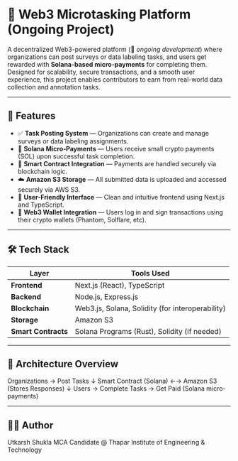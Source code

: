 # 🧠 Web3 Microtasking Platform (Ongoing Project)

A decentralized Web3-powered platform (🚧 *ongoing development*) where organizations can post surveys or data labeling tasks, and users get rewarded with **Solana-based micro-payments** for completing them. Designed for scalability, secure transactions, and a smooth user experience, this project enables contributors to earn from real-world data collection and annotation tasks.

---

## 🚀 Features

- ✅ **Task Posting System** — Organizations can create and manage surveys or data labeling assignments.
- 💸 **Solana Micro-Payments** — Users receive small crypto payments (SOL) upon successful task completion.
- 🧾 **Smart Contract Integration** — Payments are handled securely via blockchain logic.
- ☁️ **Amazon S3 Storage** — All submitted data is uploaded and accessed securely via AWS S3.
- 👤 **User-Friendly Interface** — Clean and intuitive frontend using Next.js and TypeScript.
- 🔐 **Web3 Wallet Integration** — Users log in and sign transactions using their crypto wallets (Phantom, Solflare, etc).

---

## 🛠️ Tech Stack

| Layer              | Tools Used                                      |
|-------------------|--------------------------------------------------|
| **Frontend**       | Next.js (React), TypeScript                     |
| **Backend**        | Node.js, Express.js                             |
| **Blockchain**     | Web3.js, Solana, Solidity (for interoperability)|
| **Storage**        | Amazon S3                                       |
| **Smart Contracts**| Solana Programs (Rust), Solidity (if needed)    |

---

## 🧱 Architecture Overview

Organizations → Post Tasks
↓
Smart Contract (Solana) ←→ Amazon S3 (Stores Responses)
↓
Users → Complete Tasks → Get Paid (Solana micro-payments)

---

## 🧑‍💻 Author
Utkarsh Shukla
MCA Candidate @ Thapar Institute of Engineering & Technology
